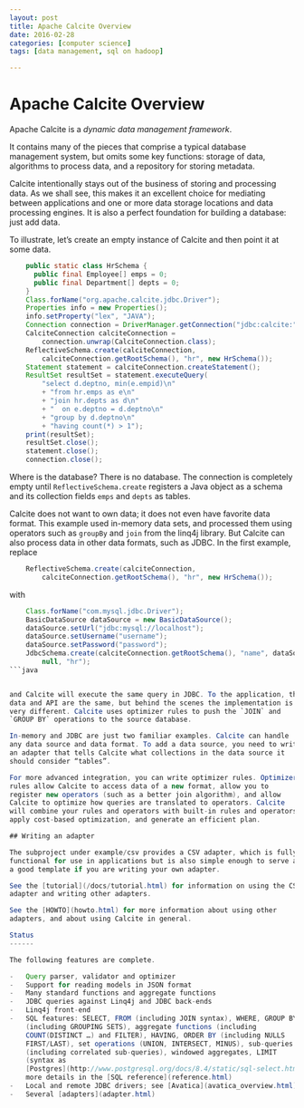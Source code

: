 ```yaml
---
layout: post
title: Apache Calcite Overview
date: 2016-02-28
categories: [computer science]
tags: [data management, sql on hadoop]

---
```


# Apache Calcite Overview

Apache Calcite is a *dynamic data management framework*.

It contains many of the pieces that comprise a typical database
management system, but omits some key functions: storage of data,
algorithms to process data, and a repository for storing metadata.

Calcite intentionally stays out of the business of storing and
processing data. As we shall see, this makes it an excellent choice for
mediating between applications and one or more data storage locations
and data processing engines. It is also a perfect foundation for
building a database: just add data.

To illustrate, let’s create an empty instance of Calcite and then point
it at some data.


```java
    public static class HrSchema {
      public final Employee[] emps = 0;
      public final Department[] depts = 0;
    }
    Class.forName("org.apache.calcite.jdbc.Driver");
    Properties info = new Properties();
    info.setProperty("lex", "JAVA");
    Connection connection = DriverManager.getConnection("jdbc:calcite:", info);
    CalciteConnection calciteConnection =
        connection.unwrap(CalciteConnection.class);
    ReflectiveSchema.create(calciteConnection,
        calciteConnection.getRootSchema(), "hr", new HrSchema());
    Statement statement = calciteConnection.createStatement();
    ResultSet resultSet = statement.executeQuery(
        "select d.deptno, min(e.empid)\n"
        + "from hr.emps as e\n"
        + "join hr.depts as d\n"
        + "  on e.deptno = d.deptno\n"
        + "group by d.deptno\n"
        + "having count(*) > 1");
    print(resultSet);
    resultSet.close();
    statement.close();
    connection.close();
```

Where is the database? There is no database. The connection is
completely empty until `ReflectiveSchema.create` registers a Java object
as a schema and its collection fields `emps` and `depts` as tables.

Calcite does not want to own data; it does not even have favorite data
format. This example used in-memory data sets, and processed them using
operators such as `groupBy` and `join` from the linq4j library. But
Calcite can also process data in other data formats, such as JDBC. In
the first example, replace

```java
    ReflectiveSchema.create(calciteConnection,
        calciteConnection.getRootSchema(), "hr", new HrSchema());
```


with

```java
    Class.forName("com.mysql.jdbc.Driver");
    BasicDataSource dataSource = new BasicDataSource();
    dataSource.setUrl("jdbc:mysql://localhost");
    dataSource.setUsername("username");
    dataSource.setPassword("password");
    JdbcSchema.create(calciteConnection.getRootSchema(), "name", dataSource,
        null, "hr");
```java


and Calcite will execute the same query in JDBC. To the application, the
data and API are the same, but behind the scenes the implementation is
very different. Calcite uses optimizer rules to push the `JOIN` and
`GROUP BY` operations to the source database.

In-memory and JDBC are just two familiar examples. Calcite can handle
any data source and data format. To add a data source, you need to write
an adapter that tells Calcite what collections in the data source it
should consider “tables”.

For more advanced integration, you can write optimizer rules. Optimizer
rules allow Calcite to access data of a new format, allow you to
register new operators (such as a better join algorithm), and allow
Calcite to optimize how queries are translated to operators. Calcite
will combine your rules and operators with built-in rules and operators,
apply cost-based optimization, and generate an efficient plan.

## Writing an adapter

The subproject under example/csv provides a CSV adapter, which is fully
functional for use in applications but is also simple enough to serve as
a good template if you are writing your own adapter.

See the [tutorial](/docs/tutorial.html) for information on using the CSV
adapter and writing other adapters.

See the [HOWTO](howto.html) for more information about using other
adapters, and about using Calcite in general.

Status
------

The following features are complete.

-   Query parser, validator and optimizer
-   Support for reading models in JSON format
-   Many standard functions and aggregate functions
-   JDBC queries against Linq4j and JDBC back-ends
-   Linq4j front-end
-   SQL features: SELECT, FROM (including JOIN syntax), WHERE, GROUP BY
    (including GROUPING SETS), aggregate functions (including
    COUNT(DISTINCT …) and FILTER), HAVING, ORDER BY (including NULLS
    FIRST/LAST), set operations (UNION, INTERSECT, MINUS), sub-queries
    (including correlated sub-queries), windowed aggregates, LIMIT
    (syntax as
    [Postgres](http://www.postgresql.org/docs/8.4/static/sql-select.html#SQL-LIMIT));
    more details in the [SQL reference](reference.html)
-   Local and remote JDBC drivers; see [Avatica](avatica_overview.html)
-   Several [adapters](adapter.html)